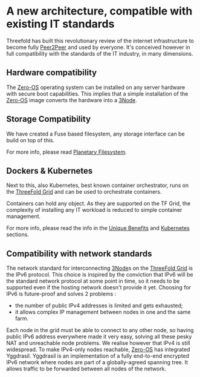 # A new architecture, compatible with existing IT standards

Threefold has built this revolutionary review of the internet infrastructure to become fully [Peer2Peer](threefold__peer2peer) and used by everyone. It's conceived however in full compatibility with the standards of the IT industry, in many dimensions.

## Hardware compatibility

The [Zero-OS](threefold__zos) operating system can be installed on any server hardware with secure boot capabilities.
This implies that a simple installation of the [Zero-OS](threefold__zos) image converts the hardware into a [3Node](threefold__3node).

## Storage Compatibility

We have created a Fuse based filesystem, any storage interface can be build on top of this.

For more info, please read [Planetary Filesystem](cloud__threefold_filesystem.md).

## Dockers & Kubernetes

Next to this, also Kubernetes, best known container orchestrator, runs on the [ThreeFold Grid](threefold__threefold_grid) and can be used to orchestrate containers.

Containers can hold any object. As they are supported on the TF Grid, the complexity of installing any IT workload is reduced to simple container management.

For more info, please read the info in the [Unique Benefits](cloud__compatibility.md) and [Kubernetes](cloud__kubernetes.md) sections.

## Compatibility with network standards

The network standard for interconnecting [3Node](threefold__3node)s on the [ThreeFold Grid](threefold__threefold_grid) is the IPv6 protocol.
This choice is inspired by the conviction that IPv6 will be the standard network protocol at some point in time, so it needs to be supported even if the hosting network doesn't provide it yet.
Choosing for IPv6 is future-proof and solves 2 problems :

- the number of public IPv4 addresses is limited and gets exhausted;
- it allows complex IP management between nodes in one and the same farm.

Each node in the grid must be able to connect to any other node, so having public IPv6 address everywhere made it very easy, solving all these pesky NAT and unreachable node problems.
We realise however that IPv4 is still widespread. To make IPv4-only nodes reachable, [Zero-OS](threefold__zos) has integrated Yggdrasil.
Yggdrasil is an implementation of a fully end-to-end encrypted IPv6 network where nodes are part of a globally-agreed spanning tree.
It allows traffic to be forwarded between all nodes of the network.

<!--- >> TODO: make better --->
